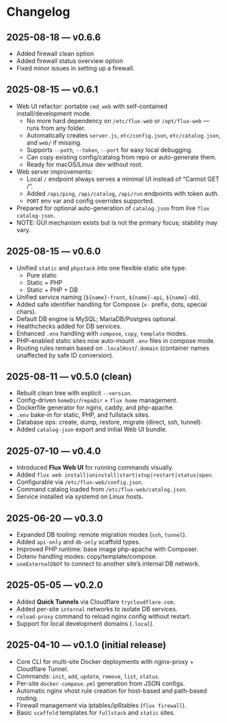 # Changelog
## 2025-08-18 — v0.6.6
- Added firewall clean option
- Added firewall status overview option
- Fixed minor issues in setting up a firewall.

## 2025-08-15 — v0.6.1
- Web UI refactor: portable `cmd_web` with self-contained install/development mode.
  - No more hard dependency on `/etc/flux-web` or `/opt/flux-web` — runs from any folder.
  - Automatically creates `server.js`, `etc/config.json`, `etc/catalog.json`, and `web/` if missing.
  - Supports `--path`, `--token`, `--port` for easy local debugging.
  - Can copy existing config/catalog from repo or auto-generate them.
  - Ready for macOS/Linux dev without root.
- Web server improvements:
  - Local `/` endpoint always serves a minimal UI instead of “Cannot GET /”.
  - Added `/api/ping`, `/api/catalog`, `/api/run` endpoints with token auth.
  - `PORT` env var and config overrides supported.
- Prepared for optional auto-generation of `catalog.json` from live `flux catalog-json`.
- NOTE: GUI mechanism exists but is not the primary focus; stability may vary.

## 2025-08-15 — v0.6.0
- Unified `static` and `phpstack` into one flexible static site type:
  - Pure static
  - Static + PHP
  - Static + PHP + DB
- Unified service naming (`${name}-front`, `${name}-api`, `${name}-db`).
- Added safe identifier handling for Compose (`x-` prefix, dots, special chars).
- Default DB engine is MySQL; MariaDB/Postgres optional.
- Healthchecks added for DB services.
- Enhanced `.env` handling with `compose`, `copy`, `template` modes.
- PHP-enabled static sites now auto-mount `.env` files in compose mode.
- Routing rules remain based on `.localHost`/`.domain` (container names unaffected by safe ID conversion).

## 2025-08-11 — v0.5.0 (clean)
- Rebuilt clean tree with explicit `--version`.
- Config-driven `homeDir`/`repoDir` + `flux home` management.
- Dockerfile generator for nginx, caddy, and php-apache.
- `.env` bake-in for static, PHP, and fullstack sites.
- Database ops: create, dump, restore, migrate (direct, ssh, tunnel).
- Added `catalog-json` export and initial Web UI bundle.

## 2025-07-10 — v0.4.0
- Introduced **Flux Web UI** for running commands visually.
- Added `flux web install|uninstall|start|stop|restart|status|open`.
- Configurable via `/etc/flux-web/config.json`.
- Command catalog loaded from `/etc/flux-web/catalog.json`.
- Service installed via systemd on Linux hosts.

## 2025-06-20 — v0.3.0
- Expanded DB tooling: remote migration modes (`ssh`, `tunnel`).
- Added `api-only` and `db-only` scaffold types.
- Improved PHP runtime: base image php-apache with Composer.
- Dotenv handling modes: copy/template/compose.
- `useExternalDbOf` to connect to another site’s internal DB network.

## 2025-05-05 — v0.2.0
- Added **Quick Tunnels** via Cloudflare `trycloudflare.com`.
- Added per-site `internal` networks to isolate DB services.
- `reload-proxy` command to reload nginx config without restart.
- Support for local development domains (`.local`).

## 2025-04-10 — v0.1.0 (initial release)
- Core CLI for multi-site Docker deployments with nginx-proxy + Cloudflare Tunnel.
- Commands: `init`, `add`, `update`, `remove`, `list`, `status`.
- Per-site `docker-compose.yml` generation from JSON configs.
- Automatic nginx vhost rule creation for host-based and path-based routing.
- Firewall management via iptables/ip6tables (`flux firewall`).
- Basic `scaffold` templates for `fullstack` and `static` sites.  
